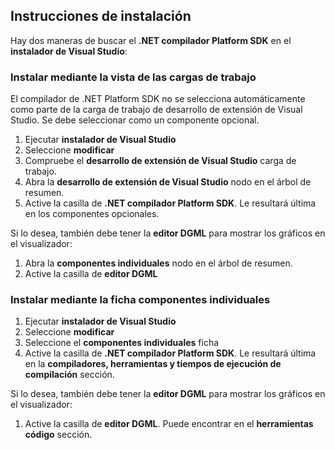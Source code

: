 ## <a name="installation-instructions"></a>Instrucciones de instalación 

Hay dos maneras de buscar el **.NET compilador Platform SDK** en el **instalador de Visual Studio**:

### <a name="install-using-the-workloads-view"></a>Instalar mediante la vista de las cargas de trabajo

El compilador de .NET Platform SDK no se selecciona automáticamente como parte de la carga de trabajo de desarrollo de extensión de Visual Studio. Se debe seleccionar como un componente opcional.

1. Ejecutar **instalador de Visual Studio** 
1. Seleccione **modificar** 
1. Compruebe el **desarrollo de extensión de Visual Studio** carga de trabajo.
1. Abra la **desarrollo de extensión de Visual Studio** nodo en el árbol de resumen.
1. Active la casilla de **.NET compilador Platform SDK**. Le resultará última en los componentes opcionales.

Si lo desea, también debe tener la **editor DGML** para mostrar los gráficos en el visualizador:

1. Abra la **componentes individuales** nodo en el árbol de resumen.
1. Active la casilla de **editor DGML**

### <a name="install-using-the-individual-components-tab"></a>Instalar mediante la ficha componentes individuales

1. Ejecutar **instalador de Visual Studio** 
1. Seleccione **modificar** 
1. Seleccione el **componentes individuales** ficha 
1. Active la casilla de **.NET compilador Platform SDK**. Le resultará última en la **compiladores, herramientas y tiempos de ejecución de compilación** sección.

Si lo desea, también debe tener la **editor DGML** para mostrar los gráficos en el visualizador:

1. Active la casilla de **editor DGML**. Puede encontrar en el **herramientas código** sección.
